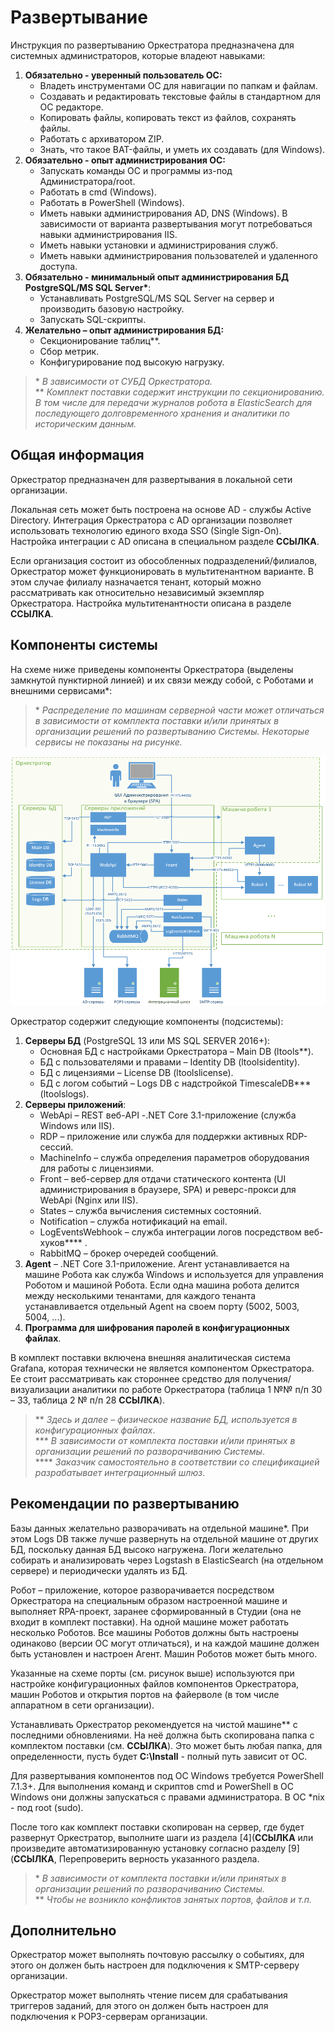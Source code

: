 # Развертывание 
Инструкция по развертыванию Оркестратора предназначена для системных администраторов, которые владеют навыками:

1.	**Обязательно - уверенный пользователь ОС:**
    *	Владеть инструментами ОС для навигации по папкам и файлам.
    * Создавать и редактировать текстовые файлы в стандартном для ОС редакторе.
    * Копировать файлы, копировать текст из файлов, сохранять файлы. 
    * Работать с архиватором ZIP.
    * Знать, что такое BAT-файлы, и уметь их создавать (для Windows).
2.	**Обязательно - опыт администрирования ОС:**
    * Запускать команды ОС и программы из-под Администратора/root.
    * Работать в cmd (Windows).
    * Работать в PowerShell (Windows).
    * Иметь навыки администрирования AD, DNS (Windows). В зависимости от варианта развертывания могут потребоваться навыки администрирования IIS.
    * Иметь навыки установки и администрирования служб.
    * Иметь навыки администрирования пользователей и удаленного доступа.
3.	**Обязательно - минимальный опыт администрирования БД PostgreSQL/MS SQL Server\***:
    * Устанавливать PostgreSQL/MS SQL Server на сервер и производить базовую настройку.
    * Запускать SQL-скрипты. 
4. **Желательно – опыт администрирования БД:**
    * Секционирование таблиц**. 
    * Сбор метрик.
    * Конфигурирование под высокую нагрузку.

> \* *В зависимости от СУБД Оркестратора.*\
> \*\* *Комплект поставки содержит инструкции по секционированию. В том числе для передачи журналов робота в ElasticSearch для последующего долговременного хранения и аналитики по историческим данным.*

## Общая информация

Оркестратор предназначен для развертывания в локальной сети организации. 

Локальная сеть может быть построена на основе AD - службы Active Directory. Интеграция Оркестратора с AD организации позволяет использовать технологию единого входа SSO (Single Sign-On). Настройка интеграции с AD описана в специальном разделе **ССЫЛКА**. 

Если организация состоит из обособленных подразделений/филиалов, Оркестратор может функционировать в мультитенантном варианте. В этом случае филиалу назначается тенант, который можно рассматривать как относительно независимый экземпляр Оркестратора. Настройка мультитенантности описана в разделе **ССЫЛКА**.

## Компоненты системы

На схеме ниже приведены компоненты Оркестратора (выделены замкнутой пунктирной линией) и их связи между собой, с Роботами и внешними сервисами\*: 

> \* *Распределение по машинам серверной части может отличаться в зависимости от комплекта поставки и/или принятых в организации решений по развертыванию Системы. Некоторые сервисы не показаны на рисунке.*

![](<../../.gitbook/assets/1. Компоненты Орка.png>)

Оркестратор содержит следующие компоненты (подсистемы):

1.	**Серверы БД** (PostgreSQL 13 или MS SQL SERVER 2016+):
    * Основная БД с настройками Оркестратора – Main DB (ltools\**).
    * БД с пользователями и правами – Identity DB (ltoolsidentity).
    * БД с лицензиями – License DB (ltoolslicense).
    * БД с логом событий – Logs DB с надстройкой TimescaleDB\*** (ltoolslogs).
2. **Серверы приложений**:
    * WebApi – REST веб-API -.NET Core 3.1-приложение (служба Windows или IIS).
    * RDP – приложение или служба для поддержки активных RDP-сессий.
    * MachineInfo – служба определения параметров оборудования для работы с лицензиями.
    * Front – веб-сервер для отдачи статического контента (UI администрирования в браузере, SPA) и реверс-прокси для WebApi (Nginx или IIS).
    * States – служба вычисления системных состояний.
    * Notification – служба нотификаций на email.
    * LogEventsWebhook – служба интеграции логов посредством веб-хуков\*\*\*\* .
    * RabbitMQ – брокер очередей сообщений.
3. **Agent** – .NET Core 3.1-приложение. Агент устанавливается на машине Робота как служба Windows и используется для управления Роботом и машиной Робота. Если одна машина робота делится между несколькими тенантами, для каждого тенанта устанавливается отдельный Agent на своем порту (5002, 5003, 5004, ...).
4. **Программа для шифрования паролей в конфигурационных файлах**.

В комплект поставки включена внешняя аналитическая система Grafana, которая технически не является компонентом Оркестратора. Ее стоит рассматривать как стороннее средство для получения/визуализации аналитики по работе Оркестратора (таблица 1 №№ п/п 30 – 33, таблица 2 № п/п 28 **ССЫЛКА**).

>  \** *Здесь и далее – физическое название БД, используется в конфигурационных файлах*.\
>  \*** *В зависимости от комплекта поставки и/или принятых в организации решений по разворачиванию Системы*.\
>  \**** *Заказчик самостоятельно в соответствии со спецификацией разрабатывает интеграционный шлюз*.

## Рекомендации по развертыванию

Базы данных желательно разворачивать на отдельной машине\*. При этом Logs DB также лучше развернуть на отдельной машине от других БД, поскольку данная БД высоко нагружена. Логи желательно собирать и анализировать через Logstash в ElasticSearch (на отдельном сервере) и периодически удалять из БД.

Робот – приложение, которое разворачивается посредством Оркестратора на специальным образом настроенной машине и выполняет RPA-проект, заранее сформированный в Студии (она не входит в комплект поставки). На одной машине может работать несколько Роботов. Все машины Роботов должны быть настроены одинаково (версии ОС могут отличаться), и на каждой машине должен быть установлен и настроен Aгент. Машин Роботов может быть много.

Указанные на схеме порты (см. рисунок выше) используются при настройке конфигурационных файлов компонентов Оркестратора, машин Роботов и открытия портов на файерволе (в том числе аппаратном в сети организации).

Устанавливать Оркестратор рекомендуется на чистой машине\** с последними обновлениями. На неё должна быть скопирована папка с комплектом поставки (см. **ССЫЛКА**). Это может быть любая папка, для определенности, пусть будет **C:\Install** - полный путь зависит от ОС.

Для развертывания компонентов под OC Windows требуется PowerShell 7.1.3+. Для выполнения команд и скриптов cmd и PowerShell в ОС Windows они должны запускаться с правами администратора. В OC \*nix - под root (sudo).

После того как комплект поставки скопирован на сервер, где будет развернут Оркестратор, выполните шаги из раздела [4](**ССЫЛКА** или произведите автоматизированную установку согласно разделу [9](**ССЫЛКА**, Перепроверить верность указанного раздела.

> \* *В зависимости от комплекта поставки и/или принятых в организации решений по разворачиванию Системы.*\
> \** *Чтобы не возникло конфликтов занятых портов, файлов и т.п.*

## Дополнительно

Оркестратор может выполнять почтовую рассылку о событиях, для этого он должен быть настроен для подключения к SMTP-серверу организации.

Оркестратор может выполнять чтение писем для срабатывания триггеров заданий, для этого он должен быть настроен для подключения к POP3-серверам организации.


